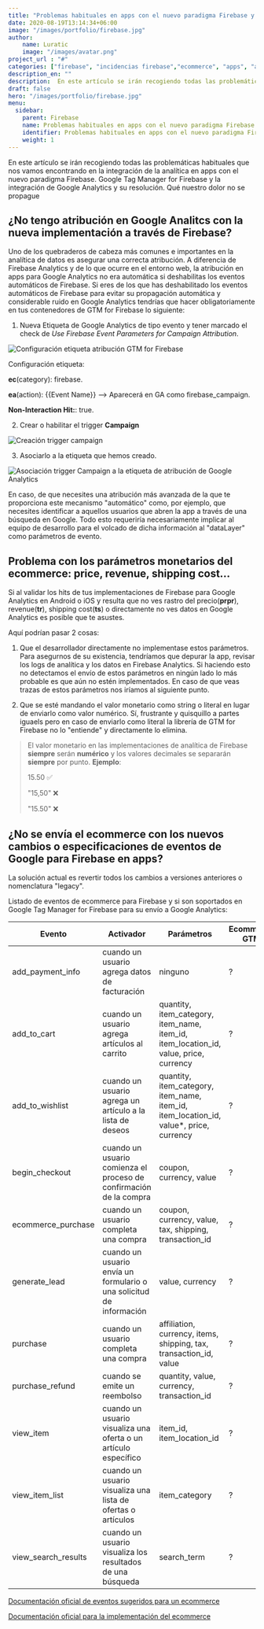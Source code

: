 ```yaml
---
title: "Problemas habituales en apps con el nuevo paradigma Firebase y su integración con Google Analytics a través de Google Tag Manager for Firebase"
date: 2020-08-19T13:14:34+06:00
image: "/images/portfolio/firebase.jpg"
author:
    name: Luratic
    image: "/images/avatar.png"
project_url : "#"
categories: ["firebase", "incidencias firebase","ecommerce", "apps", "android", "ios"]
description_en: ""
description:  En este artículo se irán recogiendo todas las problemáticas habituales que nos vamos encontrando en la integración de la analítica en apps con el nuevo paradigma Firebase.  
draft: false
hero: "/images/portfolio/firebase.jpg"
menu:
  sidebar:
    parent: Firebase
    name: Problemas habituales en apps con el nuevo paradigma Firebase y su integración con Google Analytics a través de Google Tag Manager for Firebase
    identifier: Problemas habituales en apps con el nuevo paradigma Firebase y su integración con Google Analytics a través de Google Tag Manager for Firebase
    weight: 1
---
```

En este artículo se irán recogiendo todas las problemáticas habituales que nos vamos encontrando en la integración de la analítica en apps con el nuevo paradigma Firebase.  Google Tag Manager for Firebase y la integración de Google Analytics  y su resolución. 
Qué nuestro dolor no se propague  

## ¿No tengo atribución en Google Analitcs con la nueva implementación a través de Firebase?

Uno de los quebraderos de cabeza más comunes e importantes en la analítica de datos es asegurar una correcta atribución. 
A diferencia de Firebase Analytics y de lo que ocurre en el entorno web, la atribución en apps para Google Analytics no era automática si deshabilitas los eventos automáticos de Firebase.
Si eres de los que has deshabilitado los eventos automáticos de Firebase para evitar su propagación automática y considerable ruido en Google Analytics  tendrías que hacer obligatoriamente  en tus contenedores de GTM for Firebase lo siguiente: 


1.  Nueva Etiqueta de Google Analytics de tipo evento y tener marcado el check de *Use Firebase Event Parameters for Campaign Attribution*.

![Configuración etiqueta atribución GTM for Firebase](https://user-images.githubusercontent.com/54624019/94068661-cb6ab300-fdef-11ea-8d5a-fbd93e45ae39.png)

Configuración etiqueta: 

**ec**(category): firebase.

**ea**(action): {{Event Name}} --> Aparecerá en GA como firebase_campaign. 

**Non-Interaction Hit:**: true.




2.  Crear o habilitar el trigger **Campaign**

![Creación trigger campaign](https://user-images.githubusercontent.com/54624019/94069166-6d8a9b00-fdf0-11ea-9fdd-4098e7190e95.png)

3. Asociarlo a la etiqueta que hemos creado. 

![Asociación trigger Campaign a la etiqueta de atribución de Google Analytics](https://user-images.githubusercontent.com/54624019/94069416-d5d97c80-fdf0-11ea-8e9a-dbc78d567589.png)

En caso, de que necesites una atribución más avanzada de la que te proporciona este mecanismo "automático" como, por ejemplo, que necesites identificar a aquellos usuarios que abren la app a través de una búsqueda en Google. Todo esto  requeriría necesariamente implicar al equipo de desarrollo para el volcado de dicha información al "dataLayer" como parámetros de evento.

##
## Problema con los parámetros monetarios del ecommerce: price, revenue, shipping cost...
Si al validar los hits de tus implementaciones de Firebase para Google Analytics en Android o iOS y resulta que no ves rastro del precio(**pr<index>pr**), revenue(**tr**), shipping cost(**ts**) o directamente no ves datos en Google Analytics es posible que te asustes.

Aquí podrían pasar 2 cosas: 
1. Que el desarrollador directamente no implementase estos parámetros. Para asegurnos de su existencia, tendríamos que depurar la app, revisar los logs de analítica y los datos en Firebase Analytics. Si haciendo esto no detectamos el envío de estos parámetros en ningún lado lo más probable es que aún no estén implementados. En caso de que veas trazas de estos parámetros nos iríamos al siguiente punto. 

2. Que se esté mandando el valor monetario como string o literal en lugar de enviarlo como valor numérico. Sí, frustrante y quisquillo a partes iguaels pero  en caso de enviarlo como literal la librería de GTM for Firebase no lo "entiende" y directamente lo elimina. 
> El valor monetario en las implementaciones de analítica de Firebase **siempre** serán **numérico** y los valores decimales se separarán **siempre** por punto.
**Ejemplo**:
>
>  15.50 ✅
>
>  "15,50" ❌
>
>  "15.50" ❌
>


## ¿No se envía el ecommerce con los nuevos cambios o especificaciones de eventos de Google para Firebase en apps?

La solución actual es revertir todos los cambios a versiones anteriores o nomenclatura "legacy". 

Listado de eventos de ecommerce para Firebase y si son soportados en Google Tag Manager for Firebase para su envío a Google Analytics:

| Evento | Activador | Parámetros | Ecommerce GTM |
| -- | -- | -- | -- |
| add_payment_info | cuando un usuario agrega datos de facturación | ninguno | ? |
| add_to_cart | cuando un usuario agrega artículos al carrito | quantity, item_category, item_name, item_id, item_location_id, value, price, currency | ? |
| add_to_wishlist | cuando un usuario agrega un artículo a la lista de deseos | quantity, item_category, item_name, item_id, item_location_id, value*, price, currency | ? | 
| begin_checkout | cuando un usuario comienza el proceso de confirmación de la compra | coupon, currency, value | ? |
| ecommerce_purchase | cuando un usuario completa una compra | coupon, currency, value, tax, shipping, transaction_id | ? |
generate_lead | cuando un usuario envía un formulario o una solicitud de información | value, currency | ? |
| purchase | cuando un usuario completa una compra | affiliation, currency, items, shipping, tax, transaction_id, value | ? |
| purchase_refund | cuando se emite un reembolso | quantity, value, currency, transaction_id | ? |
| view_item | cuando un usuario visualiza una oferta o un artículo específico | item_id, item_location_id | ? |
| view_item_list | cuando un usuario visualiza una lista de ofertas o artículos | item_category | ? |
view_search_results | cuando un usuario visualiza los resultados de una búsqueda | search_term | ? |


[Documentación oficial de eventos sugeridos para un ecommerce](https://support.google.com/firebase/answer/6317499?hl=es-419)

[Documentación oficial para la implementación del ecommerce](https://firebase.google.com/docs/analytics/measure-ecommerce)